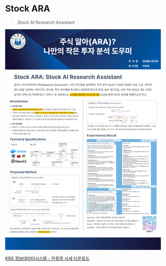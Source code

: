 # Stock ARA

> Stock AI Research Assistant

![poster](./docs/poster.png)

[KRX 정보데이터시스템 - 전종목 시세 다운로드](http://data.krx.co.kr/contents/MDC/MDI/mdiLoader/index.cmd?menuId=MDC0201020201)
